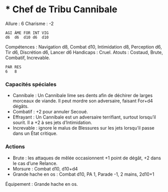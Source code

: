# * Chef de Tribu Cannibale

Allure : 6
Charisme : -2

	AGI	ÂME	FOR	INT	VIG
	d6	d6	d10	d6	d10

Compétences : Navigation d8, Combat d10, Intimidation d8, Perception d6, Tir d6, Discrétion d6, Lancer d6
Handicaps : Cruel.
Atouts : Costaud, Brute, Combatif, Increvable.

	PAR	RES
	6	8

### Capacités spéciales
- Cannibale : Un Cannibale lime ses dents afin de déchirer de larges morceaux de viande. Il peut mordre son adversaire, faisant For+d4 dégâts.
- Combatif : +2 pour annuler Secoué.
- Effrayant : Un Cannibale est un adversaire terrifiant, surtout lorsqu’il sourit. Il a +2 à ses jets d’Intimidation.
- Increvable : ignore le malus de Blessures sur les jets lorsqu’il passe dans un État critique.

### Actions
- Brute : les attaques de mêlée occasionnent +1 point de dégât, +2 dans le cas d’une Relance.
- Morsure : Combat d10, d10+d4
- Grande hache en os :  Combat d10, PA 1, Parade -1, 2 mains, 2d10+1

Équipement : Grande hache en os.
